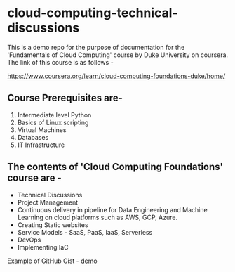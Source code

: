 # cloud-computing-technical-discussions
This is a demo repo for the purpose of documentation for the 'Fundamentals of Cloud Computing' course by Duke University on coursera. The link of this course is as follows - 

https://www.coursera.org/learn/cloud-computing-foundations-duke/home/

## Course Prerequisites are-
1. Intermediate level Python
2. Basics of Linux scripting
3. Virtual Machines
4. Databases
5. IT Infrastructure

## The contents of 'Cloud Computing Foundations' course are -
* Technical Discussions
* Project Management 
* Continuous delivery in pipeline for Data Engineering and Machine Learning on cloud platforms such as AWS, GCP, Azure.
* Creating Static websites
* Service Models - SaaS, PaaS, IaaS, Serverless
* DevOps
* Implementing IaC

Example of GitHub Gist - [demo](https://gist.github.com/Neekiitag/a994d5d4a3fad05fc5aa5561ac8e9791)
  
